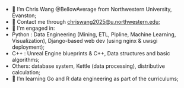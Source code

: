 - 👋 I’m Chris Wang @BellowAverage from Northwestern University, Evanston;
- 📧 Contact me through chriswang2025@u.northwestern.edu;
- 👀 I'm engaged in:
-   Python : Data Engineering (Mining, ETL, Pipline, Machine Learning, Visualization), Django-based web dev (using nginx & uwsgi deployment);
-   C++ : Unreal Engine blueprints & C++, Data structures and basic algorithms;
-   Others: database system, Kettle (data processing), distributive calculation;
- 🌱 I’m learning Go and R data engineering as part of the curriculums;
